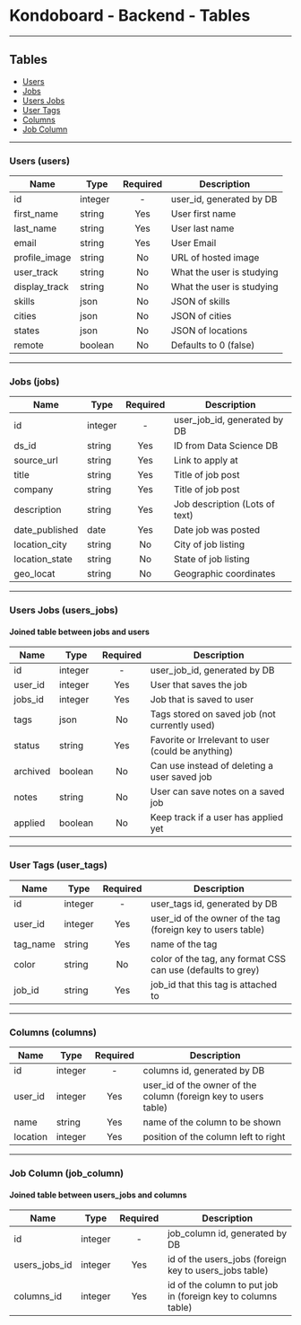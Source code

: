 # Kondoboard - Backend - Tables

*** ***

## Tables
- [Users](#Users)
- [Jobs](#Jobs)
- [Users Jobs](#Users-Jobs)
- [User Tags](#Users-Tags)
- [Columns](#Columns)
- [Job Column](#Job-Column)

*** ***

### Users (users)

| Name          | Type    | Required | Description                  |
|---------------|---------|:--------:|------------------------------|
| id            | integer |     -    | user_id, generated by DB     |
| first_name    | string  |    Yes   | User first name              |
| last_name     | string  |    Yes   | User last name               |
| email         | string  |    Yes   | User Email                   |
| profile_image | string  |    No    | URL of hosted image          |
| user_track    | string  |    No    | What the user is studying    |
| display_track | string  |    No    | What the user is studying    |
| skills        | json    |    No    | JSON of skills               |
| cities        | json    |    No    | JSON of cities               |
| states        | json    |    No    | JSON of locations            |
| remote        | boolean |    No    | Defaults to 0 (false)        |


*** ***

### Jobs (jobs)

| Name           | Type    | Required | Description                    |
|----------------|---------|:--------:|--------------------------------|
| id             | integer |     -    | user_job_id, generated by DB   |
| ds_id          | string  |    Yes   | ID from Data Science DB        |
| source_url     | string  |    Yes   | Link to apply at               |
| title          | string  |    Yes   | Title of job post              |
| company        | string  |    Yes   | Title of job post              |
| description    | string  |    Yes   | Job description (Lots of text) |
| date_published | date    |    Yes   | Date job was posted            |
| location_city  | string  |    No    | City of job listing            |
| location_state | string  |    No    | State of job listing           |
| geo_locat      | string  |    No    | Geographic coordinates         |

*** ***

### Users Jobs (users_jobs)
#### Joined table between jobs and users

| Name     | Type        | Required | Description                                          |
|----------|-------------|:--------:|------------------------------------------------------|
| id       | integer     |     -    | user_job_id, generated by DB                         |
| user_id  | integer     |    Yes   | User that saves the job                              |
| jobs_id  | integer     |    Yes   | Job that is saved to user                            |
| tags     | json        |    No    | Tags stored on saved job (not currently used)        |
| status   | string      |    Yes   | Favorite or Irrelevant to user (could be anything)   |
| archived | boolean     |    No    | Can use instead of deleting a user saved job         |
| notes    | string      |    No    | User can save notes on a saved job                   |
| applied  | boolean     |    No    | Keep track if a user has applied yet                 |

*** ***

### User Tags (user_tags)

| Name     | Type    | Required | Description                                                  |
|----------|---------|:--------:|--------------------------------------------------------------|
| id       | integer |     -    | user_tags id, generated by DB                                |
| user_id  | integer |    Yes   | user_id of the owner of the tag (foreign key to users table) |
| tag_name | string  |    Yes   | name of the tag                                              |
| color    | string  |    No    | color of the tag, any format CSS can use (defaults to grey)  |
| job_id   | string  |    Yes   | job_id that this tag is attached to                          |


*** ***

### Columns (columns)

| Name     | Type    | Required | Description                                                     |
|----------|---------|:--------:|-----------------------------------------------------------------|
| id       | integer |     -    | columns id, generated by DB                                     |
| user_id  | integer |    Yes   | user_id of the owner of the column (foreign key to users table) |
| name     | string  |    Yes   | name of the column to be shown                                  |
| location | integer |    Yes   | position of the column left to right                            |

*** ***

### Job Column (job_column)
#### Joined table between users_jobs and columns

| Name          | Type    | Required | Description                                                   |
|---------------|---------|:--------:|---------------------------------------------------------------|
| id            | integer |     -    | job_column id, generated by DB                                |
| users_jobs_id | integer |    Yes   | id of the users_jobs (foreign key to users_jobs table)        |
| columns_id    | integer |    Yes   | id of the column to put job in (foreign key to columns table) |
